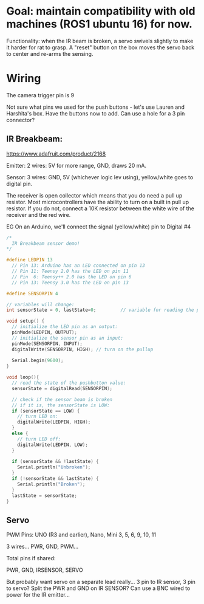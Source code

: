 # Goal: maintain compatibility with old machines (ROS1 ubuntu 16) for now. 

Functionality: when the IR beam is broken, a servo swivels slightly to make it harder for rat to grasp. A "reset" button on the box moves the servo back to center and re-arms the sensing.

# Wiring

The camera trigger pin is 9

Not sure what pins we used for the push buttons - let's use Lauren and Harshita's box. Have the buttons now to add. Can use a hole for a 3 pin connector?

## IR Breakbeam:

https://www.adafruit.com/product/2168

Emitter: 2 wires:
5V for more range, GND, draws 20 mA.

Sensor: 3 wires:
GND, 5V (whichever logic lev using), yellow/white goes to digital pin.

The receiver is open collector which means that you do need a pull up resistor. Most microcontrollers have the ability to turn on a built in pull up resistor. If you do not, connect a 10K resistor between the white wire of the receiver and the red wire.

EG On an Arduino, we'll connect the signal (yellow/white) pin to Digital #4

```C
/* 
  IR Breakbeam sensor demo!
*/

#define LEDPIN 13
  // Pin 13: Arduino has an LED connected on pin 13
  // Pin 11: Teensy 2.0 has the LED on pin 11
  // Pin  6: Teensy++ 2.0 has the LED on pin 6
  // Pin 13: Teensy 3.0 has the LED on pin 13

#define SENSORPIN 4

// variables will change:
int sensorState = 0, lastState=0;         // variable for reading the pushbutton status

void setup() {
  // initialize the LED pin as an output:
  pinMode(LEDPIN, OUTPUT);      
  // initialize the sensor pin as an input:
  pinMode(SENSORPIN, INPUT);     
  digitalWrite(SENSORPIN, HIGH); // turn on the pullup
  
  Serial.begin(9600);
}

void loop(){
  // read the state of the pushbutton value:
  sensorState = digitalRead(SENSORPIN);

  // check if the sensor beam is broken
  // if it is, the sensorState is LOW:
  if (sensorState == LOW) {     
    // turn LED on:
    digitalWrite(LEDPIN, HIGH);  
  } 
  else {
    // turn LED off:
    digitalWrite(LEDPIN, LOW); 
  }
  
  if (sensorState && !lastState) {
    Serial.println("Unbroken");
  } 
  if (!sensorState && lastState) {
    Serial.println("Broken");
  }
  lastState = sensorState;
}
```

## Servo

PWM Pins:
UNO (R3 and earlier), Nano, Mini
3, 5, 6, 9, 10, 11

3 wires...
PWR, GND, PWM...

Total pins if shared:

PWR, GND, IRSENSOR, SERVO

But probably want servo on a separate lead really...
3 pin to IR sensor, 3 pin to servo?
Split the PWR and GND on IR SENSOR?
Can use a BNC wired to power for the IR emitter...
